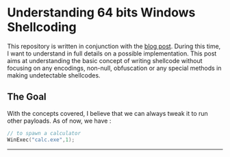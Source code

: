 # Understanding 64 bits Windows Shellcoding

This repository is written in conjunction with the [blog post](https://owl4444.github.io/2022/09/07/Understanding_64_bits_Windows_10_Shellcode/). During this time, I want to understand in full details on a possible implementation. This post aims at understanding the basic concept of writing shellcode without focusing on any encodings, non-null, obfuscation or any special methods in making undetectable shellcodes.

## The Goal

With the concepts covered, I believe that we can always tweak it to run other payloads. As of now, we have :

```c
// to spawn a calculator
WinExec("calc.exe",1);
```

---
